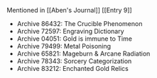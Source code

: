 Mentioned in [[Aben's Journal]] [[Entry 9]]

- Archive 86432: The Crucible Phenomenon
-  Archive 72597: Engraving Dictionary
- ﻿﻿Archive 04051: Gold is immune to Time
- ﻿Archive 79499: Metal Poisoning
- ﻿﻿Archive 65821: Mageburn & Arcane Radiation  
- Archive 78343: Sorcery Categorization
- Archive 83212: Enchanted Gold Relics